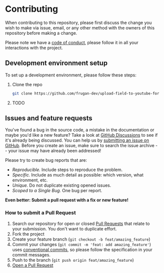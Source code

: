 # Contributing

When contributing to this repository, please first discuss the change you wish to make via issue, email, or any other method with the owners of this repository before making a change.

Please note we have a [code of conduct](CODE_OF_CONDUCT.md), please follow it in all your interactions with the project.

## Development environment setup

To set up a development environment, please follow these steps:

1. Clone the repo

   ```sh
   git clone https://github.com/frugan-dev/upload-field-to-youtube-for-acf
   ```

2. TODO

## Issues and feature requests

You've found a bug in the source code, a mistake in the documentation or maybe you'd like a new feature? Take a look at [GitHub Discussions](https://github.com/frugan-dev/upload-field-to-youtube-for-acf/discussions) to see if it's already being discussed. You can help us by [submitting an issue on GitHub](https://github.com/frugan-dev/upload-field-to-youtube-for-acf/issues). Before you create an issue, make sure to search the issue archive -- your issue may have already been addressed!

Please try to create bug reports that are:

- _Reproducible._ Include steps to reproduce the problem.
- _Specific._ Include as much detail as possible: which version, what environment, etc.
- _Unique._ Do not duplicate existing opened issues.
- _Scoped to a Single Bug._ One bug per report.

**Even better: Submit a pull request with a fix or new feature!**

### How to submit a Pull Request

1. Search our repository for open or closed
   [Pull Requests](https://github.com/frugan-dev/upload-field-to-youtube-for-acf/pulls)
   that relate to your submission. You don't want to duplicate effort.
2. Fork the project
3. Create your feature branch (`git checkout -b feat/amazing_feature`)
4. Commit your changes (`git commit -m 'feat: add amazing_feature'`) uses [conventional commits](https://www.conventionalcommits.org), so please follow the specification in your commit messages.
5. Push to the branch (`git push origin feat/amazing_feature`)
6. [Open a Pull Request](https://github.com/frugan-dev/upload-field-to-youtube-for-acf/compare?expand=1)